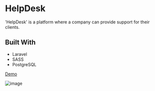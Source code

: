 # HelpDesk

'HelpDesk' is a platform where a company can provide support for their clients.

## Built With

* Laravel
* SASS
* PostgreSQL

[Demo](http://help-desk-test.herokuapp.com/)

![image](https://previews.dropbox.com/p/thumb/AAZSCKPMcSWnK98bM6bWqLVp3Cg2MOA4k2V9ief_XxiKWeVWEN_HyZMkkYLljWBwukzuq03aPXH5mmk4wSbdHviZdbTHv7hJCxCOJEbXZO5xdFFzH2cZg26odp41ibzfMI_qmG-XojWjw5n3OzxKcM4m086V3cJE77HUQvkel8m0HcK-G6dfQgRTErdPw_ikMMpQTStglxTkKFa5bQsO4K6srA6ghJMaQr2NEEQE1oPYC6nnbPzqD-u3iLiLzbopnN9_KW-Xvel9MncHA20PFHqPhOyV0jJgWUiuPQt4UsC_cbcIM58_Pnfqr3U1IPH1kEKQmkOT_rWZ2iXLnfuULbi-/p.png?size_mode=5)
